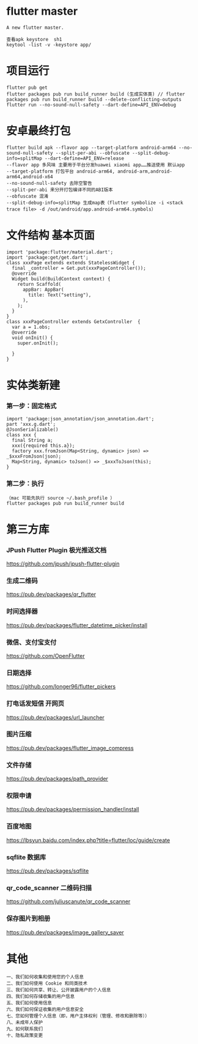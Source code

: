 # flutter master
````
A new flutter master.
````
````
查看apk keystore  sh1
keytool -list -v -keystore app/
````
# 项目运行
````
flutter pub get
flutter packages pub run build_runner build (生成实体类) // flutter packages pub run build_runner build --delete-conflicting-outputs
flutter run --no-sound-null-safety --dart-define=API_ENV=debug
````

# 安卓最终打包
````
flutter build apk --flavor app --target-platform android-arm64 --no-sound-null-safety --split-per-abi --obfuscate --split-debug-info=splitMap --dart-define=API_ENV=release
--flavor app 多风味 主要用于平台分发huawei xiaomi app……推送使用 默认app
--target-platform 打包平台 android-arm64, android-arm,android-arm64,android-x64
--no-sound-null-safety 去除空警告
--split-per-abi 来分开打包编译不同的ABI版本
--obfuscate 混淆
--split-debug-info=splitMap 生成map表（flutter symbolize -i <stack trace file> -d /out/android/app.android-arm64.symbols）
````
# 文件结构 基本页面
````
import 'package:flutter/material.dart';
import 'package:get/get.dart';
class xxxPage extends extends StatelessWidget {
  final _controller = Get.put(xxxPageController());
  @override
  Widget build(BuildContext context) {
    return Scaffold(
      appBar: AppBar(
        title: Text("setting"),
      ),
    );
  }
}
class xxxPageController extends GetxController  {
  var a = 1.obs;
  @override
  void onInit() {
    super.onInit();

  }
}
````

# 实体类新建
### 第一步：固定格式
````
import 'package:json_annotation/json_annotation.dart';
part 'xxx.g.dart';
@JsonSerializable()
class xxx {
  final String a;
  xxx({required this.a});
  factory xxx.fromJson(Map<String, dynamic> json) => _$xxxFromJson(json);
  Map<String, dynamic> toJson() => _$xxxToJson(this);
}
````
### 第二步：执行
````
（mac 可能先执行 source ~/.bash_profile ）
flutter packages pub run build_runner build
````

# 第三方库
### JPush Flutter Plugin 极光推送文档

https://github.com/jpush/jpush-flutter-plugin
### 生成二维码
https://pub.dev/packages/qr_flutter
### 时间选择器
https://pub.dev/packages/flutter_datetime_picker/install
### 微信、支付宝支付
https://github.com/OpenFlutter
### 日期选择
https://github.com/longer96/flutter_pickers
### 打电话发短信 开网页
https://pub.dev/packages/url_launcher
### 图片压缩
https://pub.dev/packages/flutter_image_compress
### 文件存储
https://pub.dev/packages/path_provider
### 权限申请
https://pub.dev/packages/permission_handler/install
### 百度地图
https://lbsyun.baidu.com/index.php?title=flutter/loc/guide/create
### sqflite 数据库
https://pub.dev/packages/sqflite
### qr_code_scanner 二维码扫描
https://github.com/juliuscanute/qr_code_scanner
### 保存图片到相册
https://pub.dev/packages/image_gallery_saver


# 其他
````
一、我们如何收集和使用您的个人信息
二、我们如何使用 Cookie 和同类技术
三、我们如何共享、转让、公开披露用户的个人信息
四、我们如何存储收集的用户信息
五、我们如何使用信息
六、我们如何保证收集的用户信息安全
七、您如何管理个人信息（即，用户主体权利（管理、修改和删除等））
八、未成年人保护
九、如何联系我们
十、隐私政策变更
````

